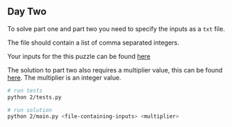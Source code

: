 ## Day Two

To solve part one and part two you need to specify the inputs as a `txt` file.

The file should contain a list of comma separated integers.

Your inputs for the this puzzle can be found [here](https://adventofcode.com/2019/day/2/input)

The solution to part two also requires a multiplier value, this can be found [here](https://adventofcode.com/2019/day/2). The multiplier is an integer value.

```sh
# run tests
python 2/tests.py

# run solution
python 2/main.py <file-containing-inputs> <multiplier>
```
